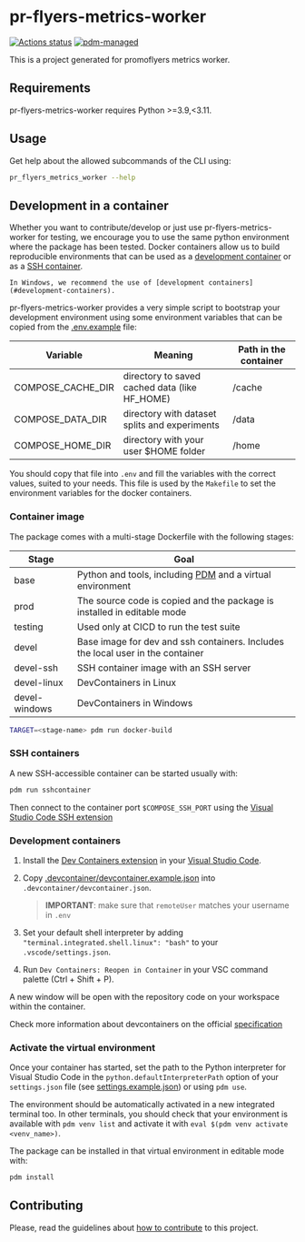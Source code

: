 # pr-flyers-metrics-worker

[![Actions status](https://github.com/niq-enterprise/aimlops-pr-flyers-metrics-worker/actions/workflows/build.yaml/badge.svg)](https://github.com/niq-enterprise/aimlops-pr-flyers-metrics-worker/actions)
[![pdm-managed](https://img.shields.io/badge/pdm-managed-blueviolet)](https://pdm-project.org)

This is a project generated for promoflyers metrics worker.

## Requirements

pr-flyers-metrics-worker requires Python >=3.9,\<3.11.


## Usage

Get help about the allowed subcommands of the CLI using:

```bash
pr_flyers_metrics_worker --help
```

## Development in a container

Whether you want to contribute/develop or just use pr-flyers-metrics-worker for testing, we encourage you to use the same python environment where the package has been tested. Docker containers allow us to build reproducible environments that can be used as a [development container](#development-containers) or as a [SSH container](#ssh-containers).

```{warning}
In Windows, we recommend the use of [development containers](#development-containers).
```

pr-flyers-metrics-worker provides a very simple script to bootstrap your development environment using some environment variables that can be copied from the [.env.example](../../../.env.example) file:

| Variable          | Meaning                                       | Path in the container |
| ----------------- | --------------------------------------------- | --------------------- |
| COMPOSE_CACHE_DIR | directory to saved cached data (like HF_HOME) | /cache                |
| COMPOSE_DATA_DIR  | directory with dataset splits and experiments | /data                 |
| COMPOSE_HOME_DIR  | directory with your user $HOME folder         | /home                 |

You should copy that file into `.env` and fill the variables with the correct values, suited to your needs. This file is used by the `Makefile` to set the environment variables for the docker containers.

### Container image

The package comes with a multi-stage Dockerfile with the following stages:

| Stage         | Goal                                                                                  |
| ------------- | ------------------------------------------------------------------------------------- |
| base          | Python and tools, including [PDM](https://pdm-project.org/) and a virtual environment |
| prod          | The source code is copied and the package is installed in editable mode               |
| testing       | Used only at CICD to run the test suite                                               |
| devel         | Base image for dev and ssh containers. Includes the local user in the container       |
| devel-ssh     | SSH container image with an SSH server                                                |
| devel-linux   | DevContainers in Linux                                                                |
| devel-windows | DevContainers in Windows                                                              |

```bash
TARGET=<stage-name> pdm run docker-build
```

### SSH containers

A new SSH-accessible container can be started usually with:

```bash
pdm run sshcontainer
```

Then connect to the container port `$COMPOSE_SSH_PORT` using the [Visual Studio Code SSH extension](https://code.visualstudio.com/docs/remote/ssh-tutorial)

### Development containers

1. Install the [Dev Containers extension](https://code.visualstudio.com/docs/devcontainers/tutorial) in your [Visual Studio Code](https://code.visualstudio.com/).

2. Copy [.devcontainer/devcontainer.example.json](.devcontainer/devcontainer.example.json) into `.devcontainer/devcontainer.json`.

   > **IMPORTANT**: make sure that `remoteUser` matches your username in `.env`

3. Set your default shell interpreter by adding `"terminal.integrated.shell.linux": "bash"` to your `.vscode/settings.json`.

4. Run `Dev Containers: Reopen in Container` in your VSC command palette (Ctrl + Shift + P).

A new window will be open with the repository code on your workspace within the container.

Check more information about devcontainers on the official [specification](https://containers.dev/)

### Activate the virtual environment

Once your container has started, set the path to the Python interpreter for Visual Studio Code in the `python.defaultInterpreterPath` option of your `settings.json` file (see [settings.example.json](.vscode/settings.example.json)) or using `pdm use`.

The environment should be automatically activated in a new integrated terminal too. In other terminals, you should check that your environment is available with `pdm venv list` and activate it with `eval $(pdm venv activate <venv_name>)`.

The package can be installed in that virtual environment in editable mode with:

```bash
pdm install
```

## Contributing

Please, read the guidelines about [how to contribute](CONTRIBUTING.md) to this project.
